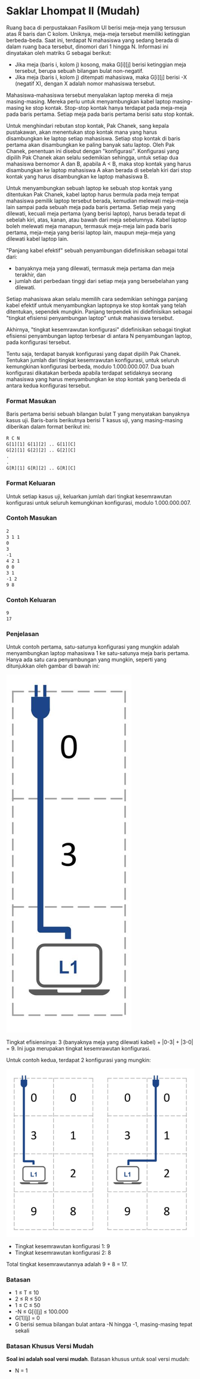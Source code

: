 # Saklar Lhompat II (Mudah)

Ruang baca di perpustakaan Fasilkom UI berisi meja-meja yang tersusun atas R baris dan C kolom. Uniknya, meja-meja tersebut memiliki ketinggian berbeda-beda. Saat ini, terdapat N mahasiswa yang sedang berada di dalam ruang baca tersebut, dinomori dari 1 hingga N. Informasi ini dinyatakan oleh matriks G sebagai berikut:

- Jika meja (baris i, kolom j) kosong, maka G[i][j] berisi ketinggian meja tersebut, berupa sebuah bilangan bulat non-negatif.
- Jika meja (baris i, kolom j) ditempati mahasiswa, maka G[i][j] berisi -X (negatif X), dengan X adalah nomor mahasiswa tersebut.

Mahasiswa-mahasiswa tersebut menyalakan laptop mereka di meja masing-masing. Mereka perlu untuk menyambungkan kabel laptop masing-masing ke stop kontak. Stop-stop kontak hanya terdapat pada meja-meja pada baris pertama. Setiap meja pada baris pertama berisi satu stop kontak.

Untuk menghindari rebutan stop kontak, Pak Chanek, sang kepala pustakawan, akan menentukan stop kontak mana yang harus disambungkan ke laptop setiap mahasiswa. Setiap stop kontak di baris pertama akan disambungkan ke paling banyak satu laptop. Oleh Pak Chanek, penentuan ini disebut dengan "konfigurasi". Konfigurasi yang dipilih Pak Chanek akan selalu sedemikian sehingga, untuk setiap dua mahasiswa bernomor A dan B, apabila A < B, maka stop kontak yang harus disambungkan ke laptop mahasiswa A akan berada di sebelah kiri dari stop kontak yang harus disambungkan ke laptop mahasiswa B.

Untuk menyambungkan sebuah laptop ke sebuah stop kontak yang ditentukan Pak Chanek, kabel laptop harus bermula pada meja tempat mahasiswa pemilik laptop tersebut berada, kemudian melewati meja-meja lain sampai pada sebuah meja pada baris pertama. Setiap meja yang dilewati, kecuali meja pertama (yang berisi laptop), harus berada tepat di sebelah kiri, atas, kanan, atau bawah dari meja sebelumnya. Kabel laptop boleh melewati meja manapun, termasuk meja-meja lain pada baris pertama, meja-meja yang berisi laptop lain, maupun meja-meja yang dilewati kabel laptop lain.

"Panjang kabel efektif" sebuah penyambungan didefinisikan sebagai total dari:

- banyaknya meja yang dilewati, termasuk meja pertama dan meja terakhir, dan
- jumlah dari perbedaan tinggi dari setiap meja yang bersebelahan yang dilewati.

Setiap mahasiswa akan selalu memilih cara sedemikian sehingga panjang kabel efektif untuk menyambungkan laptopnya ke stop kontak yang telah ditentukan, sependek mungkin. Panjang terpendek ini didefinisikan sebagai "tingkat efisiensi penyambungan laptop" untuk mahasiswa tersebut.

Akhirnya, "tingkat kesemrawutan konfigurasi" didefinisikan sebagai tingkat efisiensi penyambungan laptop terbesar di antara N penyambungan laptop, pada konfigurasi tersebut.

Tentu saja, terdapat banyak konfigurasi yang dapat dipilih Pak Chanek. Tentukan jumlah dari tingkat kesemrawutan konfigurasi, untuk seluruh kemungkinan konfigurasi berbeda, modulo 1.000.000.007. Dua buah konfigurasi dikatakan berbeda apabila terdapat setidaknya seorang mahasiswa yang harus menyambungkan ke stop kontak yang berbeda di antara kedua konfigurasi tersebut.

### Format Masukan

Baris pertama berisi sebuah bilangan bulat T yang menyatakan banyaknya kasus uji. Baris-baris berikutnya berisi T kasus uji, yang masing-masing diberikan dalam format berikut ini:

```
R C N
G[1][1] G[1][2] .. G[1][C]
G[2][1] G[2][2] .. G[2][C]
.
.
G[R][1] G[R][2] .. G[R][C]
```

### Format Keluaran

Untuk setiap kasus uji, keluarkan jumlah dari tingkat kesemrawutan konfigurasi untuk seluruh kemungkinan konfigurasi, modulo 1.000.000.007.

### Contoh Masukan

```
2
3 1 1
0
3
-1
4 2 1
0 0
3 1
-1 2
9 8
```

### Contoh Keluaran

```
9
17
```

### Penjelasan

Untuk contoh pertama, satu-satunya konfigurasi yang mungkin adalah menyambungkan laptop mahasiswa 1 ke satu-satunya meja baris pertama. Hanya ada satu cara penyambungan yang mungkin, seperti yang ditunjukkan oleh gambar di bawah ini:

![](img/sample1.jpg)

Tingkat efisiensinya: 3 (banyaknya meja yang dilewati kabel) + |0-3| + |3-0| = 9. Ini juga merupakan tingkat kesemrawutan konfigurasi.

Untuk contoh kedua, terdapat 2 konfigurasi yang mungkin:

![](img/sample2.jpg)

- Tingkat kesemrawutan konfigurasi 1: 9
- Tingkat kesemrawutan konfigurasi 2: 8

Total tingkat kesemrawutannya adalah 9 + 8 = 17.

### Batasan

- 1 ≤ T ≤ 10
- 2 ≤ R ≤ 50
- 1 ≤ C ≤ 50
- -N ≤ G[i][j] ≤ 100.000
- G[1][j] = 0
- G berisi semua bilangan bulat antara -N hingga -1, masing-masing tepat sekali

### Batasan Khusus Versi Mudah

**Soal ini adalah soal versi mudah**. Batasan khusus untuk soal versi mudah:

- N = 1

